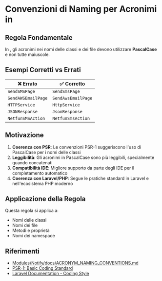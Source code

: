 # Convenzioni di Naming per Acronimi in 

## Regola Fondamentale

In , gli acronimi nei nomi delle classi e dei file devono utilizzare **PascalCase** e non tutte maiuscole.

## Esempi Corretti vs Errati

| ❌ Errato | ✅ Corretto |
|----------|-------------|
| `SendSMSPage` | `SendSmsPage` |
| `SendAWSEmailPage` | `SendAwsEmailPage` |
| `HTTPService` | `HttpService` |
| `JSONResponse` | `JsonResponse` |
| `NetfunSMSAction` | `NetfunSmsAction` |

## Motivazione

1. **Coerenza con PSR**: Le convenzioni PSR-1 suggeriscono l'uso di PascalCase per i nomi delle classi
2. **Leggibilità**: Gli acronimi in PascalCase sono più leggibili, specialmente quando concatenati
3. **Compatibilità IDE**: Migliore supporto da parte degli IDE per il completamento automatico
4. **Coerenza con Laravel/PHP**: Segue le pratiche standard in Laravel e nell'ecosistema PHP moderno

## Applicazione della Regola

Questa regola si applica a:
- Nomi delle classi
- Nomi dei file
- Metodi e proprietà
- Nomi dei namespace

## Riferimenti

- [Modules/Notify/docs/ACRONYM_NAMING_CONVENTIONS.md](file:///var/www/html//laravel/Modules/Notify/docs/ACRONYM_NAMING_CONVENTIONS.md)
- [PSR-1: Basic Coding Standard](https://www.php-fig.org/psr/psr-1/)
- [Laravel Documentation - Coding Style](https://laravel.com/docs/10.x/contributions#coding-style)

